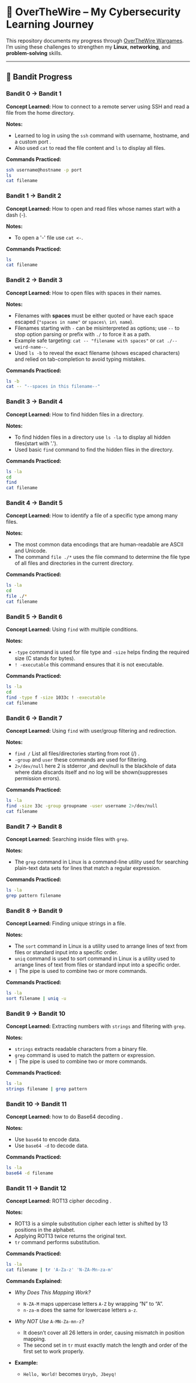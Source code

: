 # 🔐 OverTheWire – My Cybersecurity Learning Journey

This repository documents my progress through [OverTheWire Wargames](https://overthewire.org/wargames/).  
I’m using these challenges to strengthen my **Linux**, **networking**, and **problem-solving** skills.

---

## 🎯 Bandit Progress

### Bandit 0 → Bandit 1
**Concept Learned:** How to connect to a remote server using SSH and read a file from the home directory. 

**Notes:**   
- Learned to log in using the `ssh` command with username, hostname, and a custom port .  
- Also used `cat` to read the file content and `ls` to display all files.  

**Commands Practiced:**
```bash
ssh username@hostname -p port
ls
cat filename
```

### Bandit 1 → Bandit 2
**Concept Learned:** How to open and read files whose names start with a dash (-).  

**Notes:**   
- To open a '-' file use `cat <-`.  

**Commands Practiced:** 
```bash
ls
cat filename
```

### Bandit 2 → Bandit 3
**Concept Learned:** How to open files with spaces in their names.  

**Notes:**
- Filenames with **spaces** must be either quoted or have each space escaped (`"spaces in name"` or `spaces\ in\ name`).  
- Filenames starting with `-` can be misinterpreted as options; use `--` to stop option parsing or prefix with `./` to force it as a path.  
- Example safe targeting: `cat -- "filename with spaces"` or `cat ./--weird-name--`.  
- Used `ls -b` to reveal the exact filename (shows escaped characters) and relied on tab-completion to avoid typing mistakes.
  
**Commands Practiced:** 
```bash
ls -b
cat -- "--spaces in this filename--"
```

### Bandit 3 → Bandit 4
**Concept Learned:** How to find hidden files in a directory. 

**Notes:**   
- To find hidden files in a directory use `ls -la` to display all hidden files(start with '.').  
- Used basic `find` command to find the hidden files in the directory.
  
**Commands Practiced:** 
```bash
ls -la
cd
find 
cat filename
```

### Bandit 4 → Bandit 5
**Concept Learned:**  How to identify a file of a specific type among many files. 

**Notes:** 
- The most common data encodings that are human-readable are ASCII and Unicode.  
- The command `file ./*` uses the file command to determine the file type of all files and directories in the current directory.  

**Commands Practiced:** 
```bash
ls -la
cd
file ./*
cat filename
```

### Bandit 5 → Bandit 6
**Concept Learned:**  Using ``find`` with multiple conditions. 

**Notes:** 
- `-type` command is used for file type and `-size` helps finding the required size (C stands for bytes).  
- `! -executable` this command ensures that it is not executable.

**Commands Practiced:** 
```bash
ls -la
cd
find -type f -size 1033c ! -executable
cat filename
```

### Bandit 6 → Bandit 7
**Concept Learned:**  Using ``find`` with user/group filtering and redirection.

**Notes:** 
- `find /` List all files/directories starting from root (/) . 
- `-group` and `user` these commands are used for filtering.
- `2>/dev/null` here 2 is stderror ,and dev/null is the blackhole of data where data discards itself and no log will be shown(suppresses permission errors).   

**Commands Practiced:** 
```bash
ls -la
find -size 33c -group groupname -user username 2>/dev/null 
cat filename
```

### Bandit 7 → Bandit 8
**Concept Learned:**  Searching inside files with `grep`. 

**Notes:** 
- The `grep` command in Linux is a command-line utility used for searching plain-text data sets for lines that match a regular expression. 

**Commands Practiced:** 
```bash
ls -la
grep pattern filename

```

### Bandit 8 → Bandit 9
**Concept Learned:** Finding unique strings in a file. 

**Notes:** 
- The `sort` command in Linux is a utility used to arrange lines of text from files or standard input into a specific order.
- `uniq` command is used to sort command in Linux is a utility used to arrange lines of text from files or standard input into a specific order.
- `|` The pipe is used to combine two or more commands. 

**Commands Practiced:** 
```bash
ls -la
sort filename | uniq -u

```

### Bandit 9 → Bandit 10
**Concept Learned:**  Extracting numbers with `strings` and filtering with `grep`. 

**Notes:** 
- `strings` extracts readable characters from a binary file.
- `grep` command is used to match the pattern or expression.
- `|` The pipe is used to combine two or more commands. 

**Commands Practiced:** 
```bash
ls -la
strings filename | grep pattern

```

### Bandit 10 → Bandit 11
**Concept Learned:**  how to do Base64 decoding .

**Notes:** 
- Use `base64` to encode data.
- Use `base64 -d` to decode data.

**Commands Practiced:** 
```bash
ls -la
base64 -d filename

```

### Bandit 11 → Bandit 12
**Concept Learned:**   ROT13 cipher decoding .

**Notes:** 
- ROT13 is a simple substitution cipher each letter is shifted by 13 positions in the alphabet.
- Applying ROT13 twice returns the original text.
- `tr` command performs substitution.

**Commands Practiced:** 
```bash
ls -la
cat filename | tr 'A-Za-z' 'N-ZA-Mn-za-m'

```

**Commands Explained:**  

- *Why Does This Mapping Work?*  
  - `N-ZA-M` maps uppercase letters `A-Z` by wrapping “N” to “A”.  
  - `n-za-m` does the same for lowercase letters `a-z`.  

- *Why NOT Use* `A-MN-Za-mn-z`?  
  - It doesn’t cover all 26 letters in order, causing mismatch in position mapping.  
  - The second set in `tr` must exactly match the length and order of the first set to work properly.

- **Example:**  
  - `Hello, World!` becomes `Uryyb, Jbeyq!`

 
 
